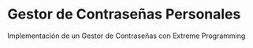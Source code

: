 # Gestor de Contraseñas Personales
Implementación de un Gestor de Contraseñas con Extreme Programming
